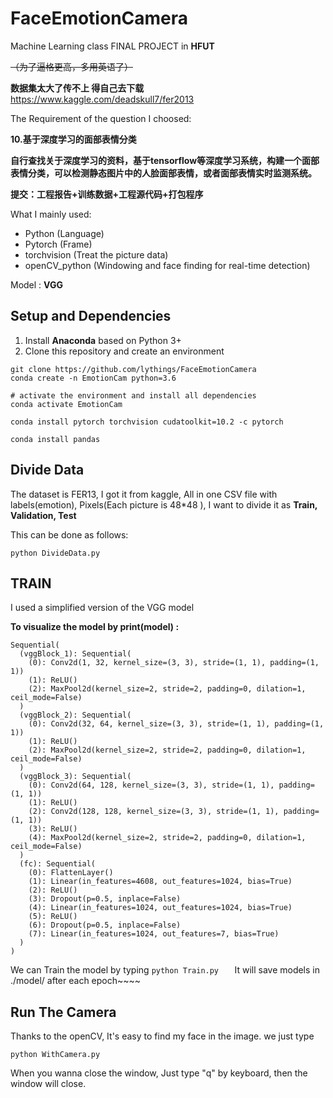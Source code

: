 # FaceEmotionCamera

 Machine Learning class FINAL PROJECT in **HFUT**

~~（为了逼格更高，多用英语了）~~

**数据集太大了传不上   得自己去下载**
https://www.kaggle.com/deadskull7/fer2013


The Requirement of the question I choosed:

**10.基于深度学习的面部表情分类**



**自行查找关于深度学习的资料，基于tensorflow等深度学习系统，构建一个面部表情分类，可以检测静态图片中的人脸面部表情，或者面部表情实时监测系统。**



**提交：工程报告+训练数据+工程源代码+打包程序**

What I mainly used:
* Python (Language)
* Pytorch (Frame)
* torchvision (Treat the picture data)
* openCV_python (Windowing and face finding for real-time detection)

Model : **VGG**

## Setup and Dependencies
1. Install **Anaconda** based on Python 3+
2. Clone this repository and create an environment

```
git clone https://github.com/lythings/FaceEmotionCamera
conda create -n EmotionCam python=3.6

# activate the environment and install all dependencies
conda activate EmotionCam

conda install pytorch torchvision cudatoolkit=10.2 -c pytorch

conda install pandas
```

## Divide Data
The dataset is FER13, I got it from kaggle, All in one CSV file with labels(emotion), Pixels(Each picture is  48*48 ), I want to divide it as **Train, Validation, Test**

This  can be done as follows:
```
python DivideData.py
```

## TRAIN
I used a simplified version of the VGG model

**To visualize the model by print(model) :**
```
Sequential(
  (vggBlock_1): Sequential(
    (0): Conv2d(1, 32, kernel_size=(3, 3), stride=(1, 1), padding=(1, 1))
    (1): ReLU()
    (2): MaxPool2d(kernel_size=2, stride=2, padding=0, dilation=1, ceil_mode=False)
  )
  (vggBlock_2): Sequential(
    (0): Conv2d(32, 64, kernel_size=(3, 3), stride=(1, 1), padding=(1, 1))
    (1): ReLU()
    (2): MaxPool2d(kernel_size=2, stride=2, padding=0, dilation=1, ceil_mode=False)
  )
  (vggBlock_3): Sequential(
    (0): Conv2d(64, 128, kernel_size=(3, 3), stride=(1, 1), padding=(1, 1))
    (1): ReLU()
    (2): Conv2d(128, 128, kernel_size=(3, 3), stride=(1, 1), padding=(1, 1))
    (3): ReLU()
    (4): MaxPool2d(kernel_size=2, stride=2, padding=0, dilation=1, ceil_mode=False)
  )
  (fc): Sequential(
    (0): FlattenLayer()
    (1): Linear(in_features=4608, out_features=1024, bias=True)
    (2): ReLU()
    (3): Dropout(p=0.5, inplace=False)
    (4): Linear(in_features=1024, out_features=1024, bias=True)
    (5): ReLU()
    (6): Dropout(p=0.5, inplace=False)
    (7): Linear(in_features=1024, out_features=7, bias=True)
  )
)
```

We can Train the model by typing   `python Train.py   `
It will save models in ./model/ after each epoch~~~~

## Run The Camera
Thanks to the openCV, It's easy to find my face in the image.
we just type 
```
python WithCamera.py
```
When you wanna close the window, Just type "q" by keyboard, then the window will close.